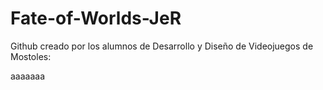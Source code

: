# Fate-of-Worlds-JeR
Github creado por los alumnos de Desarrollo y Diseño de Videojuegos de Mostoles: 
 
aaaaaaa
